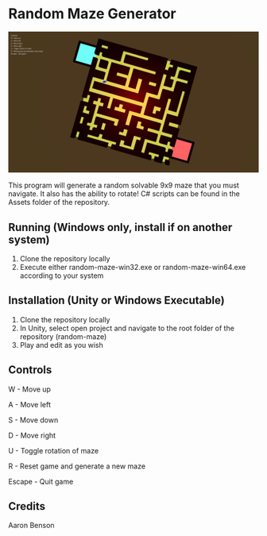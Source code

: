 # Random Maze Generator

![alt tag](https://raw.githubusercontent.com/Aaron-Benson/random-maze/master/demo.png)

This program will generate a random solvable 9x9 maze that you must navigate. It also has the ability to rotate! 
C# scripts can be found in the Assets folder of the repository.

## Running (Windows only, install if on another system)

1. Clone the repository locally
2. Execute either random-maze-win32.exe or random-maze-win64.exe according to your system

## Installation (Unity or Windows Executable)

1. Clone the repository locally
2. In Unity, select open project and navigate to the root folder of the repository (random-maze)
3. Play and edit as you wish

## Controls

W - Move up

A - Move left

S - Move down

D - Move right

U - Toggle rotation of maze

R - Reset game and generate a new maze

Escape - Quit game

## Credits

Aaron Benson